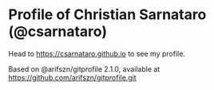 # Profile of Christian Sarnataro (@csarnataro)

Head to https://csarnataro.github.io to see my profile.

Based on @arifszn/gitprofile 2.1.0, available at https://github.com/arifszn/gitprofile.git
